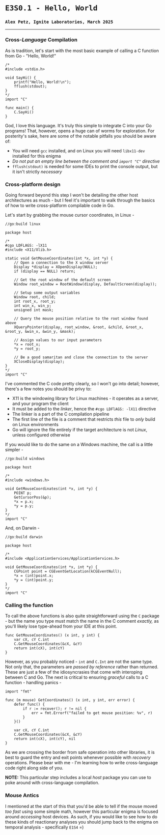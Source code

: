 # `E3S0.1 - Hello, World`
### `Alex Petz, Ignite Laboratories, March 2025`

---

### Cross-_Language_ Compilation
As is tradition, let's start with the most basic example of calling a C function from Go - "Hello, World!"

    /*
    #include <stdio.h>
    
    void SayHi() {
        printf("Hello, World!\n");
        fflush(stdout);
    }
    */
    import "C"
    
    func main() {
        C.SayHi()
    }

God, I love this language.  It's truly this simple to integrate C into your Go programs!  That, however, opens
a huge can of worms for exploration.  For posterity's sake, here are some of the notable pitfalls you should be aware of:

- You will need `gcc` installed, and on Linux you will need `libx11-dev` installed for this enigma
- _Do not put an empty line between the comment and `import "C"` directive_
- `fflush(stdout)` is needed for some IDEs to print the console output, but it isn't strictly _necessary_

### Cross-platform design

Going forward beyond this step I won't be detailing the other host architectures as much - but I feel it's
important to walk through the basics of how to write cross-platform compilable code in Go.

Let's start by grabbing the mouse cursor coordinates, in Linux -

    //go:build linux
    
    package host
    
    /*
    #cgo LDFLAGS: -lX11
    #include <X11/Xlib.h>

    static void GetMouseCoordinates(int *x, int *y) {
        // Open a connection to the X window server
        Display *display = XOpenDisplay(NULL);
        if (display == NULL) return;
    
        // Get the root window of the default screen
        Window root_window = RootWindow(display, DefaultScreen(display));
        
        // Setup some output variables
        Window root, child;
        int root_x, root_y;
        int win_x, win_y;
        unsigned int mask;
        
        // Query the mouse position relative to the root window found above
        XQueryPointer(display, root_window, &root, &child, &root_x, &root_y, &win_x, &win_y, &mask);
        
        // Assign values to our input parameters
        *x = root_x;
        *y = root_y;
        
        // Be a good samaritan and close the connection to the server
        XCloseDisplay(display); 
    }
    */
    import "C"

I've commented the C code pretty clearly, so I won't go into detail; however, there's a few notes you 
should be privy to:

- X11 is the windowing library for Linux machines - it operates as a server, and your program the client
- It must be added to the _linker_, hence the `#cgo LDFlAGS: -lX11` directive
- The linker is a part of the C compilation pipeline
- The first line of the file is a comment that restricts _this_ file to _only_ build on Linux environments
- Go will ignore the file entirely if the target architecture is not _Linux_, unless configured otherwise 

If you would like to do the same on a Windows machine, the call is a little simpler -

    //go:build windows
    
    package host
    
    /*
    #include <windows.h>
    
    void GetMouseCoordinates(int *x, int *y) {
        POINT p;
        GetCursorPos(&p);
        *x = p.x;
        *y = p.y;
    }
    */
    import "C"

And, on Darwin -

    //go:build darwin
    
    package host
    
    /*
    #include <ApplicationServices/ApplicationServices.h>
    
    void GetMouseCoordinates(int *x, int *y) {
        CGPoint point = CGEventGetLocation(kCGEventNull);
        *x = (int)point.x;
        *y = (int)point.y;
    }
    */
    import "C"

### Calling the function
To call the above functions is also quite straightforward using the `C` package - but the name you type
must match the name in the C comment _exactly,_ as you'll likely lose type-ahead from your IDE at this point.

    func GetMouseCoordinates() (x int, y int) {
        var cX, cY C.int
        C.GetMouseCoordinates(&cX, &cY)
        return int(cX), int(cY)
    }

However, as you probably noticed - `int` and `C.Int` are not the same type.  Not only that, the parameters
are _passed by reference_ rather than returned.  These are just a few of the idiosyncrasies that come with
interoping between C and Go.  The next is critical to ensuring _graceful_ calls to a C function - handling
panics -

    import "fmt"
    
    func (m mouse) GetCoordinates() (x int, y int, err error) {
        defer func() {
            if r := recover(); r != nil {
                err = fmt.Errorf("failed to get mouse position: %v", r)
            }
        }()
    
        var cX, cY C.int
        C.GetMouseCoordinates(&cX, &cY)
        return int(cX), int(cY), nil
    }

As we are crossing the border from safe operation into other libraries, it is best to guard the entry
and exit points whenever possible with _recovery_ operations.  Please bear with me - I'm learning
how to write cross-language code right along side of you.

**NOTE:** This particular step includes a local _host_ package you can use to poke around with cross-language compilation. 

### Mouse Antics
I mentioned at the start of this that you'd be able to tell if the mouse moved _too fast_ using some simple math, however
this particular enigma is focused around _accessing_ host devices.  As such, if you would like to see how to do these
kinds of reactionary analyses you should jump back to the enigma on temporal analysis - specifically `E1S4` =)